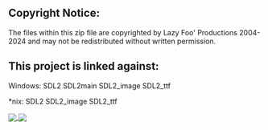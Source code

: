 Copyright Notice:
-----------------
The files within this zip file are copyrighted by Lazy Foo' Productions 2004-2024
and may not be redistributed without written permission.

This project is linked against:
----------------------------------------
Windows:
SDL2
SDL2main
SDL2_image
SDL2_ttf

*nix:
SDL2
SDL2_image
SDL2_ttf
<a href="https://github.com/Dainn98/FloppyBird_BTL">
  <!-- Change the `github-readme-stats.anuraghazra1.vercel.app` to `github-readme-stats.vercel.app`  -->
  <img align="center" src="https://github-readme-stats.anuraghazra1.vercel.app/api/pin/?username=dainn98&repo=FloppyBird_BTL&theme=radical" />
</a>  
<a href="https://github.com/Dainn98/HangMan">
  <!-- Change the `github-readme-stats.anuraghazra1.vercel.app` to `github-readme-stats.vercel.app`  -->
  <img align="center" src="https://github-readme-stats.anuraghazra1.vercel.app/api/pin/?username=dainn98&repo=HangMan&theme=radical" />
</a> 
